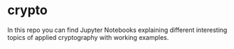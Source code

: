 # crypto
In this repo you can find Jupyter Notebooks explaining different interesting topics of applied cryptography with working examples.
